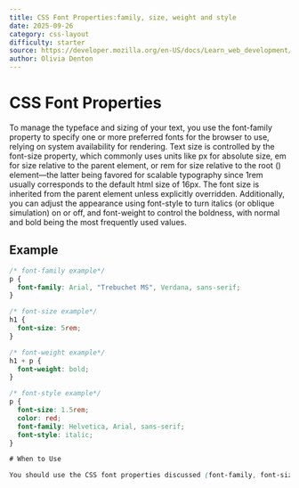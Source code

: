 ```yaml
---
title: CSS Font Properties:family, size, weight and style
date: 2025-09-26
category: css-layout
difficulty: starter
source: https://developer.mozilla.org/en-US/docs/Learn_web_development/Core/Text_styling/Fundamentals
author: Olivia Denton
---
```


# CSS Font Properties

To manage the typeface and sizing of your text, you use the font-family property to specify one or more preferred fonts for the browser to use, relying on system availability for rendering. Text size is controlled by the font-size property, which commonly uses units like px for absolute size, em for size relative to the parent element, or rem for size relative to the root (<html>) element—the latter being favored for scalable typography since 1rem usually corresponds to the default html size of 16px. The font size is inherited from the parent element unless explicitly overridden. Additionally, you can adjust the appearance using font-style to turn italics (or oblique simulation) on or off, and font-weight to control the boldness, with normal and bold being the most frequently used values.

## Example

```css
/* font-family example*/
p {
  font-family: Arial, "Trebuchet MS", Verdana, sans-serif;
}

/* font-size example*/
h1 {
  font-size: 5rem;
}

/* font-weight example*/
h1 + p {
  font-weight: bold;
}

/* font-style example*/
p {
  font-size: 1.5rem;
  color: red;
  font-family: Helvetica, Arial, sans-serif;
  font-style: italic;
}

# When to Use

You should use the CSS font properties discussed (font-family, font-size, font-style, and font-weight) whenever you need to control the basic appearance, readability, and hierarchy of text on a web page. Use font-family to define the typeface of your text like for branding and design, readability and fallbacks. Use font-size to establish a visual hierarchy and ensure content is readable and for scaling. Use these properties to add emphasis, differentiate text, or adjust its visual impact.
